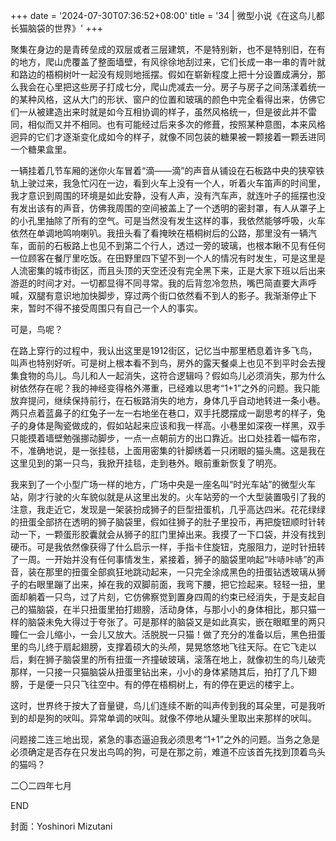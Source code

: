 +++
date = '2024-07-30T07:36:52+08:00'
title = '34 | 微型小说《在这鸟儿都长猫脑袋的世界》'
+++

聚集在身边的是青砖垒成的双层或者三层建筑，不是特别新，也不是特别旧，在有的地方，爬山虎覆盖了整面墙壁，有风徐徐地刮过来，它们长成一串一串的青叶就和路边的梧桐树叶一起没有规则地摇摆。假如在崭新程度上把十分设置成满分，那么我会在心里把这些房子打成七分，爬山虎减去一分。房子与房子之间荡漾着统一的某种风格，这从大门的形状、窗户的位置和玻璃的颜色中完全看得出来，仿佛它们一从被建造出来时就是如今互相协调的样子，虽然风格统一，但是彼此并不雷同，相似而又并不相同。也有可能经过后来多次的修葺，按照某种意图，本来风格迥异的它们才逐渐变化成如今的样子，就像不同包装的糖果被一颗接着一颗丢进同一个糖果盒里。

一辆挂着几节车厢的迷你火车冒着“滴——滴”的声音从铺设在石板路中央的狭窄铁轨上驶过来，我急忙闪在一边，看到火车上没有一个人，听着火车笛声的时间里，我才意识到周围的环境是如此安静，没有人声，没有汽车声，就连叶子的摇摆也没有发出该有的声音，仿佛我周围的空间被盖上了一个透明的密封罩，有人从罩子上的小孔里抽除了所有的空气。可是当然没有发生这样的事，我依然能够呼吸，火车依然在单调地鸣响喇叭。我扭头看了看掩映在梧桐树后的公路，那里没有一辆汽车，面前的石板路上也见不到第二个行人，透过一旁的玻璃，也根本瞅不见有任何一位顾客在餐厅里吃饭。在田野里四下望不到一个人的情况有时发生，可是这里是人流密集的城市街区，而且头顶的天空还没有完全黑下来，正是大家下班以后出来游逛的时间才对。一切都显得不同寻常。我的后背忽冷忽热，嘴巴简直要大声呼喊，双腿有意识地加快脚步，穿过两个街口依然看不到人的影子。我渐渐停止下来，暂时不得不接受周围只有自己一个人的事实。

可是，鸟呢？

在路上穿行的过程中，我认出这里是1912街区，记忆当中那里栖息着许多飞鸟，叫声也特别好听。可是树上根本看不到鸟，房外的露天餐桌上也见不到平时会去搜集食物的鸟儿。鸟儿和人一起消失，这符合逻辑吗？假如鸟儿必须消失，那为什么树依然存在呢？我的神经变得格外滞重，已经难以思考“1+1”之外的问题。我只能放弃提问，继续保持前行，在石板路消失的地方，身体几乎自动地转进一条小巷。两只点着蓝鼻子的红兔子一左一右地坐在巷口，双手托腮摆成一副思考的样子，兔子的身体是陶瓷做成的，假如站起来应该和我一样高。小巷里如深夜一样黑，双手只能摸着墙壁勉强挪动脚步，一点一点朝前方的出口靠近。出口处挂着一幅布帘，不，准确地说，是一张挂毯，上面用密集的针脚绣着一只闭眼的猫头鹰。这是我在这里见到的第一只鸟，我掀开挂毯，走到巷外。眼前重新恢复了明亮。

我来到了一个小型广场一样的地方，广场中央是一座名叫“时光车站”的微型火车站，刚才行驶的火车貌似就是从这里出发的。火车站旁的一个大型装置吸引了我的注意，我走近它，发现是一架装扮成狮子的巨型扭蛋机，几乎高达四米。花花绿绿的扭蛋全部挤在透明的狮子脑袋里，假如往狮子的肚子里投币，再把旋钮顺时针转动一下，一颗蛋形胶囊就会从狮子的肛门里掉出来。我摸了一下口袋，并没有找到硬币。可是我依然像获得了什么启示一样，手指卡住旋钮，克服阻力，逆时针扭转了一周。一开始并没有任何事情发生，紧接着，狮子的脑袋里响起“咔哧咔哧”的声音，装在那里的扭蛋全部疯狂地跳动起来，一只完全涂成黑色的扭蛋钻透玻璃从狮子的右眼里蹦了出来，掉在我的双脚前面，我弯下腰，把它捡起来。轻轻一扭，里面却躺着一只鸟，过了片刻，它仿佛察觉到置身四周的约束已经消失，于是支起自己的猫脑袋，在半只扭蛋里拍打翅膀，活动身体，与那小小的身体相比，那只猫一样的脑袋未免大得过于夸张了。可是那样的脑袋又是如此真实，嵌在眼眶里的两只瞳仁一会儿缩小，一会儿又放大。活脱脱一只猫！做了充分的准备以后，黑色扭蛋里的鸟儿终于扇起翅膀，支撑着硕大的头颅，晃晃悠悠地飞往天际。在它飞走以后，剩在狮子脑袋里的所有扭蛋一齐撞破玻璃，滚落在地上，就像初生的鸟儿破壳那样，一只接一只猫脑袋从扭蛋里钻出来，小小的身体紧随其后，拍打了几下翅膀，于是便一只只飞往空中。有的停在梧桐树上，有的停在更远的楼宇上。

这时，世界终于按大了音量键，鸟儿们连续不断的叫声传到我的耳朵里，可是我听到的却是狗的吠叫。异常单调的吠叫。就像不停地从罐头里取出来那样的吠叫。

问题接二连三地出现，紧急的事态逼迫我必须思考“1+1”之外的问题。当务之急是必须确定是否存在只发出鸟鸣的狗，可是在那之前，难道不应该首先找到顶着鸟头的猫吗？

二〇二四年七月

END

封面：Yoshinori Mizutani



